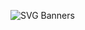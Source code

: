 ![SVG Banners](https://svg-banners.vercel.app/api?type=glitch&text1=Tree_&_Graph&width=1200&height=200)
